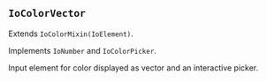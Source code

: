 ## `IoColorVector`

Extends `IoColorMixin(IoElement)`.

Implements `IoNumber` and `IoColorPicker`.

Input element for color displayed as vector and an interactive picker.

<io-element-demo element="io-color-vector"
properties='{"mode": 0, "value": "demo:rgba"}'
config='{"value": ["io-properties"], "mode": ["io-option-menu", {"options": [{"value": 0, "label": "0 - rgb"}, {"value": 1, "label": "1 - hsv"}, {"value": 2, "label": "2 - hsl"}, {"value": 3, "label": "3 - cmyk"}]}]}
'></io-element-demo>